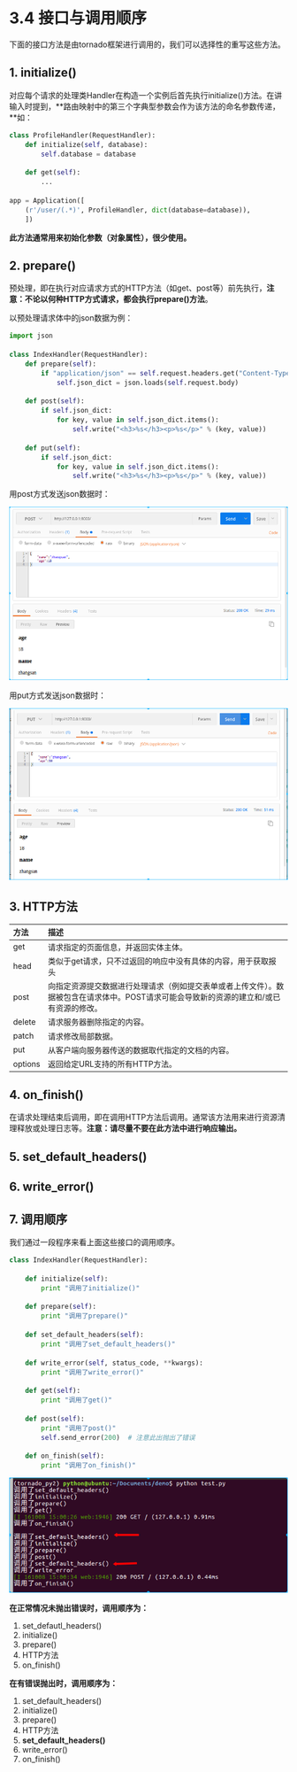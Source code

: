 # 3.4 接口与调用顺序

下面的接口方法是由tornado框架进行调用的，我们可以选择性的重写这些方法。

## 1. initialize()

对应每个请求的处理类Handler在构造一个实例后首先执行initialize()方法。在讲输入时提到，**路由映射中的第三个字典型参数会作为该方法的命名参数传递，**如：

```python
class ProfileHandler(RequestHandler):
    def initialize(self, database):
        self.database = database

    def get(self):
        ...

app = Application([
    (r'/user/(.*)', ProfileHandler, dict(database=database)),
    ])
```
**此方法通常用来初始化参数（对象属性），很少使用。**

## 2. prepare()

预处理，即在执行对应请求方式的HTTP方法（如get、post等）前先执行，**注意：不论以何种HTTP方式请求，都会执行prepare()方法**。

以预处理请求体中的json数据为例：

```python
import json

class IndexHandler(RequestHandler):
    def prepare(self):
        if "application/json" == self.request.headers.get("Content-Type"):
            self.json_dict = json.loads(self.request.body)

    def post(self):
        if self.json_dict:
            for key, value in self.json_dict.items():
                self.write("<h3>%s</h3><p>%s</p>" % (key, value))

    def put(self):
        if self.json_dict:
            for key, value in self.json_dict.items():
                self.write("<h3>%s</h3><p>%s</p>" % (key, value))
```

用post方式发送json数据时：

![post方式](/images/prepare_post.png)

用put方式发送json数据时：

![put方式](/images/prepare_put.png)

## 3. HTTP方法

|方法 |描述 
|:----|:----
|get|    请求指定的页面信息，并返回实体主体。
|head|    类似于get请求，只不过返回的响应中没有具体的内容，用于获取报头
|post|    向指定资源提交数据进行处理请求（例如提交表单或者上传文件）。数据被包含在请求体中。POST请求可能会导致新的资源的建立和/或已有资源的修改。
|delete|  请求服务器删除指定的内容。
|patch| 请求修改局部数据。
|put| 从客户端向服务器传送的数据取代指定的文档的内容。
|options| 返回给定URL支持的所有HTTP方法。

## 4. on_finish()

在请求处理结束后调用，即在调用HTTP方法后调用。通常该方法用来进行资源清理释放或处理日志等。**注意：请尽量不要在此方法中进行响应输出。**

## 5. set\_default_headers()

## 6. write\_error()

## 7. 调用顺序

我们通过一段程序来看上面这些接口的调用顺序。

```python
class IndexHandler(RequestHandler):

    def initialize(self):
        print "调用了initialize()"

    def prepare(self):
        print "调用了prepare()"

    def set_default_headers(self):
        print "调用了set_default_headers()"

    def write_error(self, status_code, **kwargs):
        print "调用了write_error()"

    def get(self):
        print "调用了get()"

    def post(self):
        print "调用了post()"
        self.send_error(200)  # 注意此出抛出了错误

    def on_finish(self):
        print "调用了on_finish()"
```

![调用顺序](/images/interface_sequence.png)

**在正常情况未抛出错误时，调用顺序为：**
1. set\_defautl\_headers()
2. initialize()
3. prepare()
4. HTTP方法
5. on_finish()

**在有错误抛出时，调用顺序为：**
1. set\_default\_headers()
2. initialize()
3. prepare()
4. HTTP方法
5. **set\_default\_headers()**
6. write_error()
7. on_finish()
